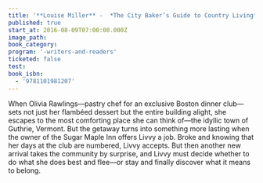 ```yaml
---
title: '**Louise Miller** -  *The City Baker’s Guide to Country Living*'
published: true
start_at: 2016-08-09T07:00:00.000Z
image_path:
book_category:
program: '-writers-and-readers'
ticketed: false
test:
book_isbn:
  - '9781101981207'
---
```



When Olivia Rawlings—pastry chef for an exclusive Boston dinner club—sets not just her flamb&eacute;ed dessert but the entire building alight, she escapes to the most comforting place she can think of—the idyllic town of Guthrie, Vermont. But the getaway turns into something more lasting when the owner of the Sugar Maple Inn offers Livvy a job. Broke and knowing that her days at the club are numbered, Livvy accepts. But then another new arrival takes the community by surprise, and Livvy must decide whether to do what she does best and flee—or stay and finally discover what it means to belong.